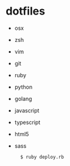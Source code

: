 dotfiles
========

* osx
* zsh
* vim
* git
* ruby
* python
* golang
* javascript
* typescript
* html5
* sass

        $ ruby deploy.rb
